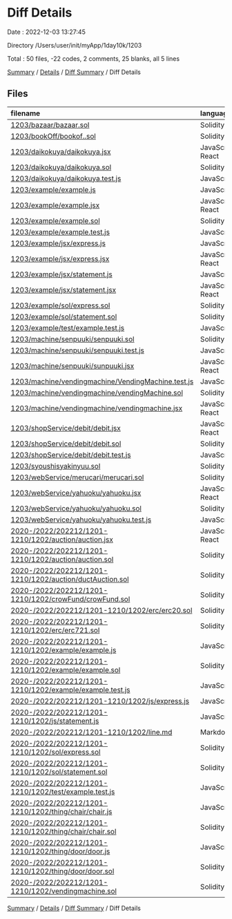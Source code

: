 # Diff Details

Date : 2022-12-03 13:27:45

Directory /Users/user/init/myApp/1day10k/1203

Total : 50 files,  -22 codes, 2 comments, 25 blanks, all 5 lines

[Summary](results.md) / [Details](details.md) / [Diff Summary](diff.md) / Diff Details

## Files
| filename | language | code | comment | blank | total |
| :--- | :--- | ---: | ---: | ---: | ---: |
| [1203/bazaar/bazaar.sol](/1203/bazaar/bazaar.sol) | Solidity | 1 | 0 | 1 | 2 |
| [1203/bookOff/bookof..sol](/1203/bookOff/bookof..sol) | Solidity | 10 | 7 | 10 | 27 |
| [1203/daikokuya/daikokuya.jsx](/1203/daikokuya/daikokuya.jsx) | JavaScript React | 0 | 0 | 1 | 1 |
| [1203/daikokuya/daikokuya.sol](/1203/daikokuya/daikokuya.sol) | Solidity | 29 | 0 | 12 | 41 |
| [1203/daikokuya/daikokuya.test.js](/1203/daikokuya/daikokuya.test.js) | JavaScript | 0 | 0 | 1 | 1 |
| [1203/example/example.js](/1203/example/example.js) | JavaScript | 0 | 0 | 1 | 1 |
| [1203/example/example.jsx](/1203/example/example.jsx) | JavaScript React | 0 | 0 | 1 | 1 |
| [1203/example/example.sol](/1203/example/example.sol) | Solidity | 0 | 0 | 1 | 1 |
| [1203/example/example.test.js](/1203/example/example.test.js) | JavaScript | 0 | 0 | 1 | 1 |
| [1203/example/jsx/express.js](/1203/example/jsx/express.js) | JavaScript | 0 | 0 | 1 | 1 |
| [1203/example/jsx/express.jsx](/1203/example/jsx/express.jsx) | JavaScript React | 0 | 0 | 1 | 1 |
| [1203/example/jsx/statement.js](/1203/example/jsx/statement.js) | JavaScript | 0 | 0 | 1 | 1 |
| [1203/example/jsx/statement.jsx](/1203/example/jsx/statement.jsx) | JavaScript React | 10 | 0 | 5 | 15 |
| [1203/example/sol/express.sol](/1203/example/sol/express.sol) | Solidity | 0 | 0 | 1 | 1 |
| [1203/example/sol/statement.sol](/1203/example/sol/statement.sol) | Solidity | 0 | 0 | 1 | 1 |
| [1203/example/test/example.test.js](/1203/example/test/example.test.js) | JavaScript | 0 | 0 | 1 | 1 |
| [1203/machine/senpuuki/senpuuki.sol](/1203/machine/senpuuki/senpuuki.sol) | Solidity | 34 | 0 | 12 | 46 |
| [1203/machine/senpuuki/senpuuki.test.js](/1203/machine/senpuuki/senpuuki.test.js) | JavaScript | 22 | 0 | 6 | 28 |
| [1203/machine/senpuuki/sunpuuki.jsx](/1203/machine/senpuuki/sunpuuki.jsx) | JavaScript React | 26 | 0 | 12 | 38 |
| [1203/machine/vendingmachine/VendingMachine.test.js](/1203/machine/vendingmachine/VendingMachine.test.js) | JavaScript | 22 | 0 | 4 | 26 |
| [1203/machine/vendingmachine/vendingMachine.sol](/1203/machine/vendingmachine/vendingMachine.sol) | Solidity | 25 | 0 | 12 | 37 |
| [1203/machine/vendingmachine/vendingmachine.jsx](/1203/machine/vendingmachine/vendingmachine.jsx) | JavaScript React | 31 | 1 | 9 | 41 |
| [1203/shopService/debit/debit.jsx](/1203/shopService/debit/debit.jsx) | JavaScript React | 25 | 0 | 4 | 29 |
| [1203/shopService/debit/debit.sol](/1203/shopService/debit/debit.sol) | Solidity | 5 | 15 | 2 | 22 |
| [1203/shopService/debit/debit.test.js](/1203/shopService/debit/debit.test.js) | JavaScript | 12 | 0 | 6 | 18 |
| [1203/syoushisyakinyuu.sol](/1203/syoushisyakinyuu.sol) | Solidity | 18 | 0 | 8 | 26 |
| [1203/webService/merucari/merucari.sol](/1203/webService/merucari/merucari.sol) | Solidity | 0 | 0 | 1 | 1 |
| [1203/webService/yahuoku/yahuoku.jsx](/1203/webService/yahuoku/yahuoku.jsx) | JavaScript React | 0 | 0 | 1 | 1 |
| [1203/webService/yahuoku/yahuoku.sol](/1203/webService/yahuoku/yahuoku.sol) | Solidity | 28 | 0 | 8 | 36 |
| [1203/webService/yahuoku/yahuoku.test.js](/1203/webService/yahuoku/yahuoku.test.js) | JavaScript | 0 | 0 | 1 | 1 |
| [2020-/2022/202212/1201-1210/1202/auction/auction.jsx](/2020-/2022/202212/1201-1210/1202/auction/auction.jsx) | JavaScript React | -9 | 0 | -4 | -13 |
| [2020-/2022/202212/1201-1210/1202/auction/auction.sol](/2020-/2022/202212/1201-1210/1202/auction/auction.sol) | Solidity | -46 | 0 | -14 | -60 |
| [2020-/2022/202212/1201-1210/1202/auction/ductAuction.sol](/2020-/2022/202212/1201-1210/1202/auction/ductAuction.sol) | Solidity | -45 | -10 | -8 | -63 |
| [2020-/2022/202212/1201-1210/1202/crowFund/crowFund.sol](/2020-/2022/202212/1201-1210/1202/crowFund/crowFund.sol) | Solidity | -63 | -10 | -13 | -86 |
| [2020-/2022/202212/1201-1210/1202/erc/erc20.sol](/2020-/2022/202212/1201-1210/1202/erc/erc20.sol) | Solidity | -33 | 0 | -9 | -42 |
| [2020-/2022/202212/1201-1210/1202/erc/erc721.sol](/2020-/2022/202212/1201-1210/1202/erc/erc721.sol) | Solidity | -4 | 0 | -3 | -7 |
| [2020-/2022/202212/1201-1210/1202/example/example.js](/2020-/2022/202212/1201-1210/1202/example/example.js) | JavaScript | 0 | 0 | -1 | -1 |
| [2020-/2022/202212/1201-1210/1202/example/example.sol](/2020-/2022/202212/1201-1210/1202/example/example.sol) | Solidity | 0 | 0 | -1 | -1 |
| [2020-/2022/202212/1201-1210/1202/example/example.test.js](/2020-/2022/202212/1201-1210/1202/example/example.test.js) | JavaScript | 0 | 0 | -1 | -1 |
| [2020-/2022/202212/1201-1210/1202/js/express.js](/2020-/2022/202212/1201-1210/1202/js/express.js) | JavaScript | 0 | 0 | -1 | -1 |
| [2020-/2022/202212/1201-1210/1202/js/statement.js](/2020-/2022/202212/1201-1210/1202/js/statement.js) | JavaScript | -35 | 0 | -11 | -46 |
| [2020-/2022/202212/1201-1210/1202/line.md](/2020-/2022/202212/1201-1210/1202/line.md) | Markdown | -16 | 0 | 0 | -16 |
| [2020-/2022/202212/1201-1210/1202/sol/express.sol](/2020-/2022/202212/1201-1210/1202/sol/express.sol) | Solidity | 0 | 0 | -1 | -1 |
| [2020-/2022/202212/1201-1210/1202/sol/statement.sol](/2020-/2022/202212/1201-1210/1202/sol/statement.sol) | Solidity | -7 | 0 | -5 | -12 |
| [2020-/2022/202212/1201-1210/1202/test/example.test.js](/2020-/2022/202212/1201-1210/1202/test/example.test.js) | JavaScript | -11 | -1 | -4 | -16 |
| [2020-/2022/202212/1201-1210/1202/thing/chair/chair.js](/2020-/2022/202212/1201-1210/1202/thing/chair/chair.js) | JavaScript | 0 | 0 | -1 | -1 |
| [2020-/2022/202212/1201-1210/1202/thing/chair/chair.sol](/2020-/2022/202212/1201-1210/1202/thing/chair/chair.sol) | Solidity | -13 | 0 | -8 | -21 |
| [2020-/2022/202212/1201-1210/1202/thing/door/door.js](/2020-/2022/202212/1201-1210/1202/thing/door/door.js) | JavaScript | 0 | 0 | -1 | -1 |
| [2020-/2022/202212/1201-1210/1202/thing/door/door.sol](/2020-/2022/202212/1201-1210/1202/thing/door/door.sol) | Solidity | -21 | 0 | -8 | -29 |
| [2020-/2022/202212/1201-1210/1202/vendingmachine.sol](/2020-/2022/202212/1201-1210/1202/vendingmachine.sol) | Solidity | -17 | 0 | -7 | -24 |

[Summary](results.md) / [Details](details.md) / [Diff Summary](diff.md) / Diff Details
